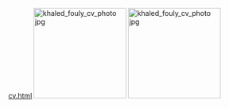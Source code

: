 [cv.html](https://github.com/user-attachments/files/22186590/cv.html)
<img width="186" height="182" alt="khaled_fouly_cv_photo jpg" src="https://github.com/user-attachments/assets/47be93fe-ed15-4ad5-96d1-cb6b02c1946d" />
<img width="186" height="182" alt="khaled_fouly_cv_photo jpg" src="https://github.com/user-attachments/assets/e6ce82ea-3a91-4cc7-89d3-6063c51b1542" />
